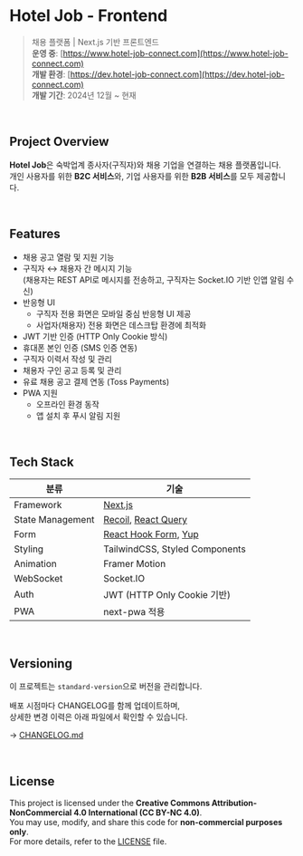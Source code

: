 # Hotel Job - Frontend

> 채용 플랫폼 | Next.js 기반 프론트엔드  
> **운영 중**: [https://www.hotel-job-connect.com](https://www.hotel-job-connect.com)  
> **개발 환경**: [https://dev.hotel-job-connect.com](https://dev.hotel-job-connect.com)  
> **개발 기간**: 2024년 12월 ~ 현재

<br>

## Project Overview

**Hotel Job**은 숙박업계 종사자(구직자)와 채용 기업을 연결하는 채용 플랫폼입니다.  
개인 사용자를 위한 **B2C 서비스**와, 기업 사용자를 위한 **B2B 서비스**를 모두 제공합니다.  

<br>

## Features

- 채용 공고 열람 및 지원 기능  
- 구직자 ↔ 채용자 간 메시지 기능  
  (채용자는 REST API로 메시지를 전송하고, 구직자는 Socket.IO 기반 인앱 알림 수신)  
- 반응형 UI  
  - 구직자 전용 화면은 모바일 중심 반응형 UI 제공  
  - 사업자(채용자) 전용 화면은 데스크탑 환경에 최적화
- JWT 기반 인증 (HTTP Only Cookie 방식)  
- 휴대폰 본인 인증 (SMS 인증 연동)  
- 구직자 이력서 작성 및 관리  
- 채용자 구인 공고 등록 및 관리  
- 유료 채용 공고 결제 연동 (Toss Payments)  
- PWA 지원  
  - 오프라인 환경 동작  
  - 앱 설치 후 푸시 알림 지원

<br>

## Tech Stack

| 분류 | 기술 |
|------|------|
| Framework | [Next.js](https://nextjs.org/) |
| State Management | [Recoil](https://recoiljs.org/), [React Query](https://tanstack.com/query/v5) |
| Form | [React Hook Form](https://react-hook-form.com/), [Yup](https://github.com/jquense/yup) |
| Styling | TailwindCSS, Styled Components |
| Animation | Framer Motion |
| WebSocket | Socket.IO |
| Auth | JWT (HTTP Only Cookie 기반) |
| PWA | next-pwa 적용 |

<br>


## Versioning

이 프로젝트는 `standard-version`으로 버전을 관리합니다.  

배포 시점마다 CHANGELOG를 함께 업데이트하며,  
상세한 변경 이력은 아래 파일에서 확인할 수 있습니다.

→ [CHANGELOG.md](./CHANGELOG.md)

<br>

## License

This project is licensed under the **Creative Commons Attribution-NonCommercial 4.0 International (CC BY-NC 4.0)**.  
You may use, modify, and share this code for **non-commercial purposes only**.  
For more details, refer to the [LICENSE](./LICENSE) file.


